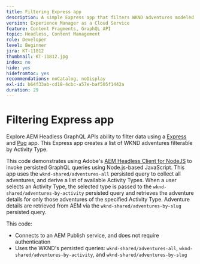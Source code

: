 ```yaml
---
title: Filtering Express app
description: A simple Express app that filters WKND adventures modeled using Content Fragments.
version: Experience Manager as a Cloud Service
feature: Content Fragments, GraphQL API
topic: Headless, Content Management
role: Developer
level: Beginner
jira: KT-11812
thumbnail: KT-11812.jpg
index: no
hide: yes
hidefromtoc: yes
recommendations: noCatalog, noDisplay
exl-id: b64f33ab-cd18-4cbc-a57e-baf505f1442a
duration: 29
---
```

# Filtering Express app

Explore AEM Headless GraphQL APIs ability to filter data using a [Express](https://expressjs.com/) and [Pug](https://pugjs.org/) app. This Express app creates a list of WKND adventures filterable by Activity Type.

This code demonstrates using Adobe's [AEM Headless Client for NodeJS](https://github.com/adobe/aem-headless-client-nodejs#aem-headless-client-for-nodejs) to invoke persisted GraphQL queries using Node.js-based JavaScript. This app uses the `wknd-shared/adventures-all` persisted query to collect all adventures, and derive a list of available Activity Types. When a user selects an Activity Type, the selected type is passed to the `wknd-shared/adventures-by-activity` persisted query and retrieves the adventure details for only those adventures of the specified Activity Type. Adventure details are retrieved from AEM via the `wknd-shared/adventures-by-slug` persisted query.

This code:

+ Connects to an AEM Publish service, and does not require authentication
+ Uses the WKND's persisted queries: `wknd-shared/adventures-all`, `wknd-shared/adventures-by-activity`, and `wknd-shared/adventures-by-slug`
